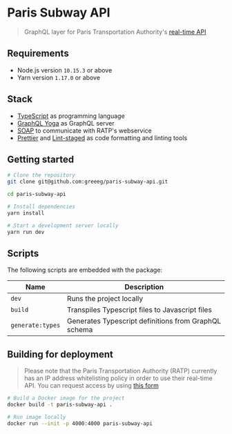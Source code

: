 [github-actions-badge]: https://github.com/greeeg/paris-subway-api/workflows/Test/badge.svg
[typescript]: https://www.typescriptlang.org
[graphql-yoga]: https://github.com/prisma-labs/graphql-yoga
[soap]: https://github.com/vpulim/node-soap
[prettier]: https://prettier.io/
[lintstaged]: https://github.com/okonet/lint-staged
[storybook]: https://storybook.js.org/

# Paris Subway API

> GraphQL layer for Paris Transportation Authority's [real-time API](https://dataratp.opendatasoft.com/page/temps-reel/)

## Requirements

- Node.js version `10.15.3` or above
- Yarn version `1.17.0` or above

## Stack

- [TypeScript][typescript] as programming language
- [GraphQL Yoga][graphql-yoga] as GraphQL server
- [SOAP][soap] to communicate with RATP's webservice
- [Prettier][prettier] and [Lint-staged][lintstaged] as code formatting and linting tools

## Getting started

```sh
# Clone the repository
git clone git@github.com:greeeg/paris-subway-api.git

cd paris-subway-api

# Install dependencies
yarn install

# Start a development server locally
yarn run dev
```

## Scripts

The following scripts are embedded with the package:

| Name             | Description                                          |
| ---------------- | ---------------------------------------------------- |
| `dev`            | Runs the project locally                             |
| `build`          | Transpiles Typescript files to Javascript files      |
| `generate:types` | Generates Typescript definitions from GraphQL schema |

## Building for deployment

> Please note that the Paris Transportation Authority (RATP) currently has an IP address whitelisting policy in order to use their real-time API. You can request access by using [this form](https://data.ratp.fr/api/datasets/1.0/horaires-temps-reel/attachments/fo_inscription_pdf/)

```sh
# Build a Docker image for the project
docker build -t paris-subway-api .

# Run image locally
docker run --init -p 4000:4000 paris-subway-api
```
